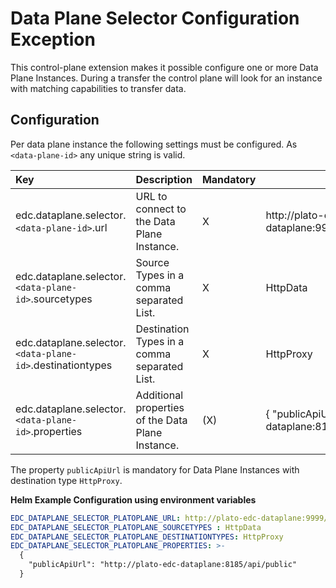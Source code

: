 # Data Plane Selector Configuration Exception

This control-plane extension makes it possible configure one or more Data Plane Instances. During a transfer the control
plane will look for an instance with matching capabilities to transfer data.

## Configuration

Per data plane instance the following settings must be configured. As `<data-plane-id>` any unique string is valid.

| Key                                                     | Description                                       | Mandatory | Example                                                           |
|:--------------------------------------------------------|:--------------------------------------------------|-----------|-------------------------------------------------------------------|
| edc.dataplane.selector.``<data-plane-id>``.url              | URL to connect to the Data Plane Instance.        | X         | http://plato-edc-dataplane:9999/api/dataplane/control             |
| edc.dataplane.selector.``<data-plane-id>``.sourcetypes      | Source Types in a comma separated List.           | X         | HttpData                                                          |
| edc.dataplane.selector.``<data-plane-id>``.destinationtypes | Destination Types in a comma separated List.      | X         | HttpProxy                                                         |
| edc.dataplane.selector.``<data-plane-id>``.properties       | Additional properties of the Data Plane Instance. | (X)       | { "publicApiUrl": "http://plato-edc-dataplane:8185/api/public" } |

The property `publicApiUrl` is mandatory for Data Plane Instances with destination type `HttpProxy`.

**Helm Example Configuration using environment variables**
```yaml
EDC_DATAPLANE_SELECTOR_PLATOPLANE_URL: http://plato-edc-dataplane:9999/api/dataplane/control
EDC_DATAPLANE_SELECTOR_PLATOPLANE_SOURCETYPES : HttpData
EDC_DATAPLANE_SELECTOR_PLATOPLANE_DESTINATIONTYPES: HttpProxy
EDC_DATAPLANE_SELECTOR_PLATOPLANE_PROPERTIES: >-
  { 
    "publicApiUrl": "http://plato-edc-dataplane:8185/api/public"
  }
```
